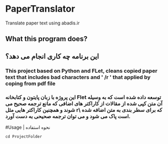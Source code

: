 # PaperTranslator
Translate paper text using abadis.ir

## What this program does?
## این برنامه چه کاری انجام می دهد؟

### This project based on Python and FLet, cleans copied paper text that includes bad characters and ' /r ' that applied by coping from pdf file
### این پروژه با زبان پایتون و کتابخانه Flet توسعه داده شده است که به وسیله آن متن کپی شده از مقالات از کاراکتر های اضافی که مانع ترجمه صحیح می شوند و همچنین کاراکتر هایی مثل r\ که برای سطر بندی به متن اضافه شده است پاک می شود و می توان ترجمه صحیحی به دست آورد.
#Usage | نحوه استفاده

<code>cd ProjectFolder<code>
